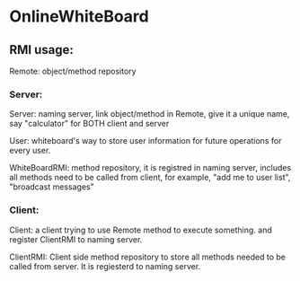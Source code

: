 # OnlineWhiteBoard

## RMI usage:

Remote: object/method repository 


### Server:

Server: naming server, link object/method in Remote, give it a unique name, say "calculator" for BOTH client and server

User: whiteboard's way to store user information for future operations for every user.

WhiteBoardRMI: method repository, it is registred in naming server, includes all methods need to be called from client, for example, "add me to user list", "broadcast messages" 

### Client:
Client: a client trying to use Remote method to execute something. and register ClientRMI to naming server.

ClientRMI: Client side method repository to store all methods needed to be called from server. It is regiesterd to naming server.

